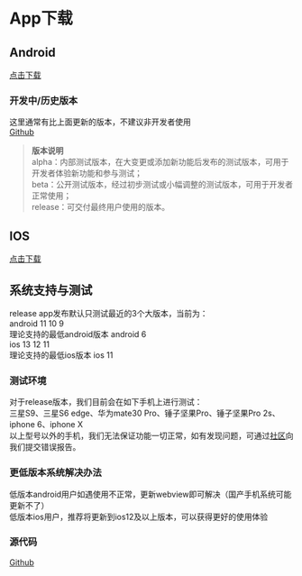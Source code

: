 # App下载

## Android  
[点击下载](https://ccdn.diandeng.tech/apk/blinker-2.6.4-alpha2.apk)  

### 开发中/历史版本
这里通常有比上面更新的版本，不建议非开发者使用  
[Github](https://github.com/blinker-iot/app-release/releases)  

> **版本说明**  
>     alpha：内部测试版本，在大变更或添加新功能后发布的测试版本，可用于开发者体验新功能和参与测试；  
>     beta：公开测试版本，经过初步测试或小幅调整的测试版本，可用于开发者正常使用；  
>     release：可交付最终用户使用的版本。  

## IOS  
[点击下载](https://apps.apple.com/cn/app/id1498805902)  

## 系统支持与测试  
release app发布默认只测试最近的3个大版本，当前为：  
android 11 10 9  
理论支持的最低android版本 android 6  
ios 13 12 11  
理论支持的最低ios版本 ios 11  

### 测试环境  
对于release版本，我们目前会在如下手机上进行测试：  
三星S9、三星S6 edge、华为mate30 Pro、锤子坚果Pro、锤子坚果Pro 2s、iphone 6、iphone X  
以上型号以外的手机，我们无法保证功能一切正常，如有发现问题，可通过[社区](https://www.arduino.cn/thread-81133-1-1.html)向我们提交错误报告。  

### 更低版本系统解决办法  
低版本android用户如遇使用不正常，更新webview即可解决（国产手机系统可能更新不了）  
低版本ios用户，推荐将更新到ios12及以上版本，可以获得更好的使用体验  

### 源代码    
[Github](https://github.com/blinker-iot/blinker-app)  
